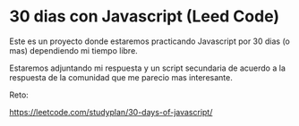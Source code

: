 # 30 dias con Javascript (Leed Code)

Este es un proyecto donde estaremos practicando Javascript por 30 dias (o mas) dependiendo mi tiempo libre.

Estaremos adjuntando mi respuesta y un script secundaria de acuerdo a la respuesta de la comunidad que me parecio mas interesante.


Reto:

https://leetcode.com/studyplan/30-days-of-javascript/
